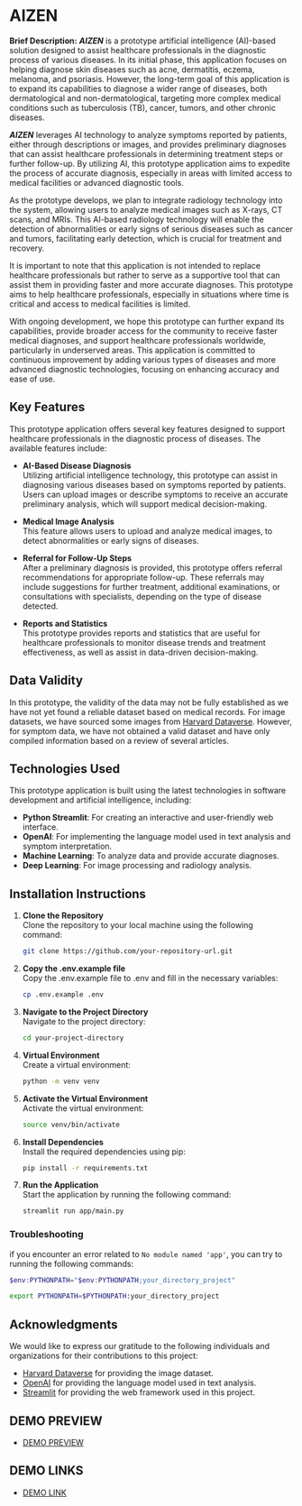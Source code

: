 # AIZEN

**Brief Description:**
***AIZEN*** is a prototype artificial intelligence (AI)-based solution designed to assist healthcare professionals in the diagnostic process of various diseases. In its initial phase, this application focuses on helping diagnose skin diseases such as acne, dermatitis, eczema, melanoma, and psoriasis. However, the long-term goal of this application is to expand its capabilities to diagnose a wider range of diseases, both dermatological and non-dermatological, targeting more complex medical conditions such as tuberculosis (TB), cancer, tumors, and other chronic diseases.

***AIZEN*** leverages AI technology to analyze symptoms reported by patients, either through descriptions or images, and provides preliminary diagnoses that can assist healthcare professionals in determining treatment steps or further follow-up. By utilizing AI, this prototype application aims to expedite the process of accurate diagnosis, especially in areas with limited access to medical facilities or advanced diagnostic tools.

As the prototype develops, we plan to integrate radiology technology into the system, allowing users to analyze medical images such as X-rays, CT scans, and MRIs. This AI-based radiology technology will enable the detection of abnormalities or early signs of serious diseases such as cancer and tumors, facilitating early detection, which is crucial for treatment and recovery.

It is important to note that this application is not intended to replace healthcare professionals but rather to serve as a supportive tool that can assist them in providing faster and more accurate diagnoses. This prototype aims to help healthcare professionals, especially in situations where time is critical and access to medical facilities is limited.

With ongoing development, we hope this prototype can further expand its capabilities, provide broader access for the community to receive faster medical diagnoses, and support healthcare professionals worldwide, particularly in underserved areas. This application is committed to continuous improvement by adding various types of diseases and more advanced diagnostic technologies, focusing on enhancing accuracy and ease of use.

## Key Features

This prototype application offers several key features designed to support healthcare professionals in the diagnostic process of diseases. The available features include:

- **AI-Based Disease Diagnosis**  
  Utilizing artificial intelligence technology, this prototype can assist in diagnosing various diseases based on symptoms reported by patients. Users can upload images or describe symptoms to receive an accurate preliminary analysis, which will support medical decision-making.

- **Medical Image Analysis**  
  This feature allows users to upload and analyze medical images, to detect abnormalities or early signs of diseases.

- **Referral for Follow-Up Steps**  
  After a preliminary diagnosis is provided, this prototype offers referral recommendations for appropriate follow-up. These referrals may include suggestions for further treatment, additional examinations, or consultations with specialists, depending on the type of disease detected.

- **Reports and Statistics**  
  This prototype provides reports and statistics that are useful for healthcare professionals to monitor disease trends and treatment effectiveness, as well as assist in data-driven decision-making.


## Data Validity

In this prototype, the validity of the data may not be fully established as we have not yet found a reliable dataset based on medical records. For image datasets, we have sourced some images from [Harvard Dataverse](https://dataverse.harvard.edu/dataset.xhtml?persistentId=doi:10.7910/DVN/DBW86T). However, for symptom data, we have not obtained a valid dataset and have only compiled information based on a review of several articles.


## Technologies Used

This prototype application is built using the latest technologies in software development and artificial intelligence, including:

- **Python Streamlit**: For creating an interactive and user-friendly web interface.
- **OpenAI**: For implementing the language model used in text analysis and symptom interpretation.
- **Machine Learning**: To analyze data and provide accurate diagnoses.
- **Deep Learning**: For image processing and radiology analysis.


## Installation Instructions

1. **Clone the Repository**  
   Clone the repository to your local machine using the following command:
   ```bash
   git clone https://github.com/your-repository-url.git

2. **Copy the .env.example file**  
   Copy the .env.example file to .env and fill in the necessary variables:
   ```bash
   cp .env.example .env
   ```

3. **Navigate to the Project Directory**  
   Navigate to the project directory:
   ```bash
   cd your-project-directory
   ```

4. **Virtual Environment**  
   Create a virtual environment:
   ```bash
   python -m venv venv
   ```

5. **Activate the Virtual Environment**  
   Activate the virtual environment:
   ```bash
   source venv/bin/activate
   ```

6. **Install Dependencies**  
   Install the required dependencies using pip:
   ```bash
   pip install -r requirements.txt
   ```

7. **Run the Application**  
   Start the application by running the following command:
   ```bash
   streamlit run app/main.py
   ```


### Troubleshooting
if you encounter an error related to `No module named 'app'`, you can try to running the following commands:

```powershell
$env:PYTHONPATH="$env:PYTHONPATH;your_directory_project"
```

```bash
export PYTHONPATH=$PYTHONPATH:your_directory_project
```

## Acknowledgments

We would like to express our gratitude to the following individuals and organizations for their contributions to this project:

- [Harvard Dataverse](https://dataverse.harvard.edu/dataset.xhtml?persistentId=doi:10.7910/DVN/DBW86T) for providing the image dataset.
- [OpenAI](https://openai.com/) for providing the language model used in text analysis.
- [Streamlit](https://streamlit.io/) for providing the web framework used in this project.



## DEMO PREVIEW

- [DEMO PREVIEW](https://drive.google.com/file/d/1OYpmklPnWu5JDZgBUqf6pES_RckxcCt3/view?usp=sharing)


## DEMO LINKS

- [DEMO LINK](https://aizen-demo.streamlit.app/)

